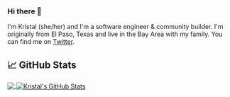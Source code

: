 ### Hi there 👋

I'm Kristal (she/her) and I'm a software engineer & community builder. I'm originally from El Paso, Texas and live in the Bay Area with my family. You can find me on [Twitter][1].


## &#x1f4c8; GitHub Stats

<a href="https://github.com/KGmajor/KGmajor">
  <img align="center" src="https://github-readme-stats.vercel.app/api/top-langs/?username=KGmajor&hide=go,java,html,tex&title_color=ffffff&text_color=c9cacc&icon_color=2bbc8a&bg_color=1d1f21&langs_count=3" />
</a>
<a href="https://github.com/KGmajor">
  <img align="center" src="https://github-readme-stats.vercel.app/api?username=KGmajor&show_icons=true&line_height=27&count_private=true&title_color=ffffff&text_color=c9cacc&icon_color=2bbc8a&bg_color=1d1f21" alt="Kristal's GitHub Stats" />
</a>
  


<!-- links to your social media accounts -->

[1]: https://twitter.com/kristal_s_
[2]: https://github.com/KGmajor


<!-- Resources -->
<!-- Icons: https://simpleicons.org/ -->
<!-- GitHub Stats: https://github.com/anuraghazra/github-readme-stats -->
<!-- Emojis: https://emojipedia.org/emoji/ -->
<!-- HTML Emojis: https://www.fileformat.info/index.htm -->
<!-- Shields: https://shields.io/ -->
<!-- Awesome GitHub Profile README: https://github.com/abhisheknaiidu/awesome-github-profile-readme -->
